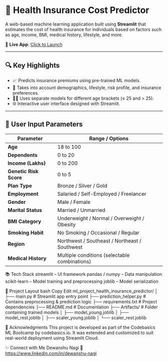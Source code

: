 # 🏥 Health Insurance Cost Predictor

A web-based machine learning application built using **Streamlit** that estimates the cost of health insurance for individuals based on factors such as age, income, BMI, medical history, lifestyle, and more.

🚀 **Live App**: [Click to Launch](https://dewanshu-ml-project-health-insurance-predictor.streamlit.app/)  

---

## 🔍 Key Highlights

- 📈 Predicts insurance premiums using pre-trained ML models.
- 🧠 Takes into account demographics, lifestyle, risk profile, and insurance preferences.
- 🧑‍🔬 Uses separate models for different age brackets (≤ 25 and > 25).
- 🌐 Interactive user interface designed with Streamlit.

---

## 🧩 User Input Parameters

| Parameter              | Range / Options                                  |
|------------------------|--------------------------------------------------|
| **Age**                | 18 to 100                                        |
| **Dependents**         | 0 to 20                                          |
| **Income (Lakhs)**     | 0 to 200                                         |
| **Genetic Risk Score** | 0 to 5                                           |
| **Plan Type**          | Bronze / Silver / Gold                           |
| **Employment**         | Salaried / Self-Employed / Freelancer            |
| **Gender**             | Male / Female                                    |
| **Marital Status**     | Married / Unmarried                              |
| **BMI Category**       | Underweight / Normal / Overweight / Obesity      |
| **Smoking Habit**      | No Smoking / Occasional / Regular                |
| **Region**             | Northwest / Southeast / Northeast / Southwest    |
| **Medical History**    | Multiple conditions (selectable combinations)    |

📚 Tech Stack
streamlit – UI framework
pandas / numpy – Data manipulation
scikit-learn – Model training and preprocessing
joblib – Model serialization

📁 Project Layout
bash
Copy
Edit
ml_project_health_insurance_predictor/
│
├── main.py                  # Streamlit app entry point
├── prediction_helper.py     # Contains preprocessing & prediction logic
├── requirements.txt         # Project dependencies
├── README.md                # Documentation
├── Artifacts/               # Folder containing trained models
│   ├── model_young.joblib
│   ├── model_rest.joblib
│   ├── scaler_young.joblib
│   └── scaler_rest.joblib

🤝 Acknowledgments
This project is developed as part of the Codebasics ML Bootcamp by codebasics.io.
It was extended and customized to suit real-world deployment using Streamlit Cloud.

✨ Connect with Me
Dewanshu Nagi
🔗 https://www.linkedin.com/in/dewanshu-nagi
